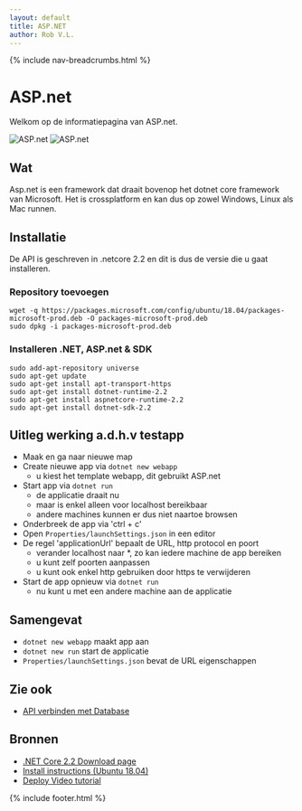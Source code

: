 ```yaml
---
layout: default
title: ASP.NET
author: Rob V.L.
---
```


{% include nav-breadcrumbs.html %}


# ASP.net

Welkom op de informatiepagina van ASP.net.

![ASP.net](/{{site.RepoName}}/media/logo/asp.net.png)
![ASP.net](/{{site.RepoName}}/media/logo/dotnet.png)


## Wat
Asp.net is een framework dat draait bovenop het dotnet core framework van Microsoft. Het is crossplatform en kan dus op zowel Windows, Linux als Mac runnen.

## Installatie 
De API is geschreven in .netcore 2.2 en dit is dus de versie die u gaat installeren. 

### Repository toevoegen
```
wget -q https://packages.microsoft.com/config/ubuntu/18.04/packages-microsoft-prod.deb -O packages-microsoft-prod.deb
sudo dpkg -i packages-microsoft-prod.deb
```

### Installeren .NET, ASP.net & SDK
```
sudo add-apt-repository universe
sudo apt-get update
sudo apt-get install apt-transport-https
sudo apt-get install dotnet-runtime-2.2
sudo apt-get install aspnetcore-runtime-2.2
sudo apt-get install dotnet-sdk-2.2
```

## Uitleg werking a.d.h.v testapp
* Maak en ga naar nieuwe map
* Create nieuwe app via ```dotnet new webapp ```
    * u kiest het template webapp, dit gebruikt ASP.net
* Start app via ```dotnet run```
    * de applicatie draait nu
    * maar is enkel alleen voor localhost bereikbaar
    * andere machines kunnen er dus niet naartoe browsen
* Onderbreek de app via 'ctrl + c'
* Open ```Properties/launchSettings.json``` in een editor
* De regel 'applicationUrl' bepaalt de URL, http protocol en poort
    * verander localhost naar *, zo kan iedere machine de app bereiken 
    * u kunt zelf poorten aanpassen
    * u kunt ook enkel http gebruiken door https te verwijderen
* Start de app opnieuw via ```dotnet run```
    * nu kunt u met een andere machine aan de applicatie

## Samengevat
* ```dotnet new webapp``` maakt app aan
* ```dotnet new run``` start de applicatie
* ```Properties/launchSettings.json``` bevat de URL eigenschappen


## Zie ook
* [API verbinden met Database](/{{site.RepoName}}/APP/ASP_DB/)


## Bronnen 
* [.NET Core 2.2 Download page](https://dotnet.microsoft.com/download/dotnet-core/2.2)
* [Install instructions (Ubuntu 18.04)](https://docs.microsoft.com/nl-nl/dotnet/core/install/linux-package-manager-ubuntu-1804)
* [Deploy Video tutorial](https://www.youtube.com/watch?v=6VK370-Yk3A)

{% include footer.html %}
